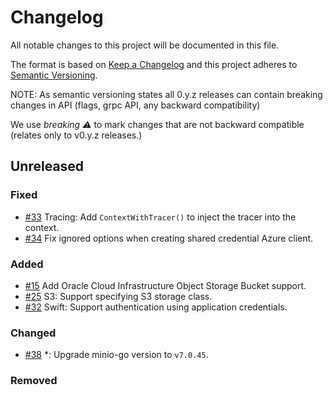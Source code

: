 # Changelog

All notable changes to this project will be documented in this file.

The format is based on [Keep a Changelog](http://keepachangelog.com/en/1.0.0/) and this project adheres to [Semantic Versioning](http://semver.org/spec/v2.0.0.html).

NOTE: As semantic versioning states all 0.y.z releases can contain breaking changes in API (flags, grpc API, any backward compatibility)

We use *breaking :warning:* to mark changes that are not backward compatible (relates only to v0.y.z releases.)

## Unreleased

### Fixed
- [#33](https://github.com/thanos-io/objstore/pull/33) Tracing: Add `ContextWithTracer()` to inject the tracer into the context.
- [#34](https://github.com/thanos-io/objstore/pull/34) Fix ignored options when creating shared credential Azure client.

### Added
- [#15](https://github.com/thanos-io/objstore/pull/15) Add Oracle Cloud Infrastructure Object Storage Bucket support.
- [#25](https://github.com/thanos-io/objstore/pull/25) S3: Support specifying S3 storage class.
- [#32](https://github.com/thanos-io/objstore/pull/32) Swift: Support authentication using application credentials.

### Changed
- [#38](https://github.com/thanos-io/objstore/pull/38) *: Upgrade minio-go version to `v7.0.45`.

### Removed
